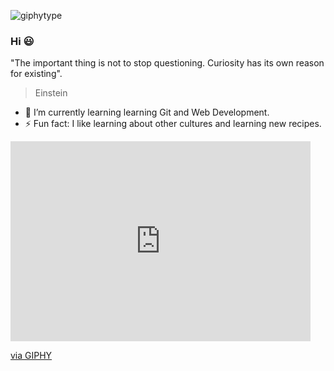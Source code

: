 ![giphytype](https://user-images.githubusercontent.com/54687648/126887046-70dba670-d85a-4ed5-b449-a91f1fafdcfd.gif)

### Hi 😃

"The important thing is not to stop questioning. Curiosity has its own reason for existing".

> Einstein


- 🌱 I’m currently learning learning Git and Web Development.
- ⚡ Fun fact: I like learning about other cultures and learning new recipes.

<iframe src="https://giphy.com/embed/13rQ7rrTrvZXlm" width="480" height="320" frameBorder="0" class="giphy-embed" allowFullScreen></iframe><p><a href="https://giphy.com/gifs/geek-the-incredibles-writing-schedule-13rQ7rrTrvZXlm">via GIPHY</a></p>






